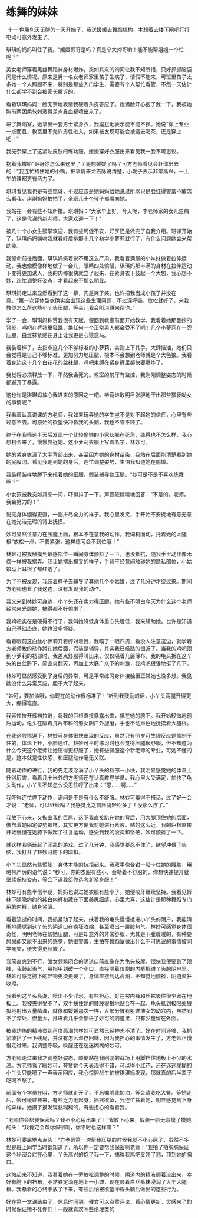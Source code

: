 # 练舞的妹妹

 十一 色胆包天无聊的一天开始了，我送媛媛去舞蹈机构，本想着去楼下网吧打打电动可意外发生了。

琪琪的妈妈叫住了我。“媛媛哥哥是吗？真是个大帅哥哟！能不能帮姐姐一个忙呢？”

美女老师穿着黑丝舞蹈袜身材爆炸，突如其来的询问让我不知所措，只好抓抓脑袋问是什么情况。原来是另一名女老师家里孩子生病了，请假不能来，可班里孩子太多她一个人照顾不来，特别是那些入门学生，需要有个人帮忙看管，不然一天估计什么都学不到会被家长投诉的。

看着琪琪妈妈一脸无奈地表情我硬着头皮答应了。她满脸开心抱了我一下，我被她胸前两团柔软刺激得差点鼻血都喷出来了。

进了舞蹈室，她拿出一套男士紧身衣，我尴尬地表示能不能不换。她说“穿上专业一点而且，教室里不允许男性进入，如果被发现可能会被请去喝茶，还是穿上吧！”

我无奈穿上了这紧贴皮肤的练功服。媛媛穿好衣服出来看见我一脸不可思议。

抱着我撒娇“哥哥你怎么来这里了？是想媛媛了吗？可方老师看见会赶你出去的！”我连忙捂住她的小嘴，把事情来龙去脉说清楚，小妮子表示非常高兴，一上午的课都更有活力了。

琪琪看见我也是有些惊讶，不过应该是她妈妈给她说过所以只是脸红得害羞不敢怎么看我。琪琪妈妈拍拍手，全班几十个孩子都看向她。

我站在一旁有些不知所措。琪琪妈：“大家早上好，今天呢，李老师家的女儿生病了，这是代课的新老师，大家欢迎一下！”

被几十个小女生鼓掌欢迎，我有些局促不安，好歹还是做完了自我介绍。班课开始了，琪琪妈妈嘱咐我就看好后排那十几个初学小萝莉就行了，有什么问题她会来帮助我。

我领命前往后面，琪琪妈笑着说不用这么严肃。我看着满屋的小妹妹做着拉伸运动，我也像模像样地做了一会儿，眼睛四处偷瞄，琪琪妈那丰满的身材在拉伸运动下变得更加诱人，我的肉棒很快就立了起来，在紧身衣下鼓起一个大包，我心想不妙，连忙调整好姿态，才看起来不那么明显。

琪琪妈走过来显然看到了这一幕，先是笑了笑，也许把我当成小孩了并没在意。“第一次穿体型衣确实会出现这些生理问题，不过深呼吸，放松就好了。来我教你怎么帮这些小丫头压腿，等会儿我会叫琪琪来帮你。”

学了一会，琪琪妈称赞我很有天赋，便回到教室前面开始教学。我看着她那曼妙的背影，鸡吧在裤裆里狂跳，换任何一个正常男人都会受不了吧！几个小萝莉在一旁压腿，白丝袜紧贴在身上让我更是心猿意马。

我装着样子，去指点这几个不够标准的小萝莉，实则上下其手，大肆揩油，她们只会觉得是自己不够标准，更加努力地压腿，根本不会想到老师就是个大色狼。我看着身边这十几个白花花的丝袜腿，鸡吧束缚在紧身裤里都快要爆炸了。

我觉得必须释放一下，不然我会死的。教室的前厅有监控，我刚刚调整姿态的时候都避开了暴露。

这也许是琪琪妈放心我进来的原因之一吧。毕竟谁敢明目张胆地干出那些猥亵呦女的事情呢？

我看着认真讲课的方老师，我如果玩弄她的学生岂不是对不起她的信任，心里有些过意不去。可原始的欲望快冲昏我的头脑，我也不管不顾了。

终于在我筛选半天后发现一个比较偷懒的小家伙躲在死角，练得也不怎么样，我心想机会来了，慢慢靠近她。这小萝莉衣服上写着名字，林妙可。

她的紧身衣漏了大半背部出来，甚至因为她的身材苗条，我站在后面能清楚看到她的屁股沟。看见我走到她的身后，连忙调整姿势，生怕我知道她在偷懒。

我装模装样地蹲下来托着她的细腰，假装辅导她压腿。“妙可是不是不喜欢练舞啊？”

小女孩被我突如其来一问，吓得抖了一下。声音软糯糯地回答：“不是的，老师，我会努力的！”

说完身体绷得更直，一副拼尽全力的样子。我心里发笑，手开始不安抚地有意无意在她光洁无暇的背上抚摸。

妙可显然注意力在压腿上面，根本不在意我的动作。我伺机而动，托着她的大腿根“放松一点，不要紧张，这样练习会不到位哦！”

林妙可被我触摸到敏感部位一瞬间身体颤抖了一下，也没抵抗，随我手里动作像木偶一样被我摆弄。我让她摆出横叉的样子，手背不经意间触碰她的隐私部位，小姑娘马上耳根子都红透了。

为了不被发现，我装着样子去辅导了其他几个小姑娘，过了几分钟才绕过来。期间方老师也看了我这边，没有发现我的动作。

我又来到林妙可身边，小丫头还在卖力得压腿。她有些不明白今天为什么这个老师经常来光顾她，搞得都不好偷懒了。

我鸡吧实在是硬得不行了，我叫她降低身体重心头埋低，我来辅助她。也许是知道自己基础垫底，她也没多怀疑。

看着眼前这白丝小萝莉开着胯对着我，我瞄了一眼四周，看没人注意这边，就学着方老师教的动作蹲在她后面，假装是辅导，其实我已经贴的很近了。当我的鸡吧顶到小萝莉的裆部时，我差点舒服得叫出来，仅仅隔着几层薄布，我的龟头抵在这丫头的白丝胯下，简直爽翻天，再加上大庭广众下的刺激，我鸡吧狠狠地挺了几下。

林妙可显然感受到了身后的异常，可是平常练习身体接触很正常她也没多想。我见她没什么异常反应，胆子大了起来。

“妙可，要加油哦，你现在的动作很标准了！”听到我鼓励的话，小丫头两腿开得更大，绷得笔直。

我索性拉开裤裆拉链，将我的巨根直接暴露出来，抵在她的胯下。我开始轻微地前后运动，龟头在隔着几片布料的雏女阴户外旋磨，手也不动声色地抚摸着大腿根。

在我这般挑逗下，林妙可身体很快出现的反应，虽然只有叭岁可生理反应是抑制不住的，体温上升，小脸通红。林妙可平时练习时也会觉得压腿很舒服，但不知道为什么今天这个老师让她压得更舒服了，她有些佩服这个新老师的专业，可她不懂的是，这本就是性快感，和压腿动作毫无关联。

随着动作的进行，我的先走液涂满了小丫头的裆部一小块，我明显感觉她的体温上升得厉害，看着几十米外的方老师还在认真教导学员。我心里大受满足，加快了龟头动作，小丫头不知怎么没忍住哼了出来：“恩……啊……”

我吓得连忙停下动作，询问是不是有什么不舒服。林妙可羞得不搭话，过了好一会才说：“老师，可以继续吗？我感觉比之前压腿轻松多了！没那么疼了。”

我放下心来，又掏出我的巨屌，这下我直接趴在她的背后，用大腿顶住她的后面，像帮着她固定姿势那样，其实更方便我对她进行素股。贴的这么近，我的巨根直接开始慢慢在她胯下做起了往复运动，感受到我的滚烫和坚硬，妙可颤抖了一下。

就这样我俩玩起了淫乱的游戏。过了几分钟，我感觉要忍不住了，欲望冲昏了头脑，我打开了林妙可胯下的暗扣。

小丫头显然有些慌张，身体本能的抗拒起来。我双手像台钳一般卡住她的腰肢，用略带严厉的语气说：“秒可，你的衣服有些小，会勒着不舒服的，你想快速提升就继续保持姿态，等会下课我给你选套新紧身服！”

林妙可有些半信半疑，妈妈也说过她衣服有些小了，她便咬牙继续坚持。我看见裤袜下隐隐约约的纯白内裤和藏在下面美尻细缝，心里大喜，这估计是那种舞蹈专门用的内裤，贴身紧薄。

看着流逝的时间，我抓紧动了起来，扶着我的龟头慢慢抵进小丫头的阴户，我能清晰地感觉到这丫头的阴道口在疯狂收缩，甚至喷出一股股热气。林妙可感觉身体很奇怪，明明老师在帮她压腿，可是却意外的非常舒服，尤其是下腹暖暖的，有种要尿尿却又尿不出来的感觉，她很害羞，生怕在舞蹈室做出什么不可思议的事情被同学嘲笑，便夹得更频繁了。

我简直爽到不行，雏女频繁闭合的阴道口简直像在为龟头按摩，很快我便要到了顶峰，我鼓起勇气，用指甲划破一个小口，直接隔着仅剩的内裤抵进丫头的阴户里。林妙可感觉胯下的异物更烫更硬了，身体直接到达高潮，不知觉地颤抖，阴道疯狂收缩。

我看到这丫头高潮，喷出不少淫水，有些担心，好在被内裤和丝袜吸住很少留在地板上。我被夹得受不了，双手扶住她的腰肢狠狠地贴合在一起，龟头抵到极限处狠狠地射出大量精液，就像和媛媛那次一样，大部分被我射进雏女的幼穴内，虽然到不了深处，但量大，推进着几乎全部进了妙可的阴道里，只有少量留在外面。

被我灼热的精液烫到再度高潮的林妙可显然已经神志不清了。好在时间还够，我抓紧收拾了一下残局，并没有怎么温存回味，因为我担心的事情发生了，方老师正慢慢走过来。我调整呼吸，唤醒还在迷迷糊糊的妙可。

方老师走过来我才调整好姿态，顺便站在我刚刚的战场上用脚挡住地板上不少的水渍。方老师看了眼妙可，夸赞她今天表现得不错，可以得小红花，还在迷迷糊糊的小丫头只能嗯了一声表示回应，我心惊胆战生怕被琪琪妈发现，那就真的后半辈子吃喝不愁了。

前面有个学员在叫，方老师就走开了，不忘嘱咐我加油，等会请我吃大餐。等她走后，妙可缓过神来，有些乏力地起身，摇摇欲坠，我连忙扶着她，明显感觉到下身的异样，她摸了摸发现黏糊糊的，有些担心的看着我。

“老师你会帮我保密吗？我不小心尿出来了！”我放下心来，假装一脸无奈摸了摸她的头：“我肯定会帮你保密啊，你平时也这样嘛？”

林妙可委屈地点点头：“方老师第一次帮我压腿的时候我就不小心尿了，虽然不多但是班上同学当时都知道了，所以你一定要帮我保密啊老师！”我拍了拍胸脯保证这个秘密会烂在心里，丫头高兴的抱了我一下，搞得我鸡吧又翘了翘，顶到她的胸口。

这站起来不知道，我看着她在一旁放松调整的时候，阴道内的精液顺着流出来，幸好有胯下的裆布，不然铁定滴在地上一小滩，现在顺着白丝裤袜浸润了大半大腿根。我悬着的心终于放了下来，有些后怕被欲望冲昏头脑后做出的这些行为。

好在第一堂课结束了，休息时间到。催文可以点赞评论，看心情更新，灵感来了的时候保证撸不死你们！一般就喜欢写些伦理类的

